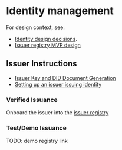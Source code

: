 # Identity management

For design context, see:
- [Identity design decisions](design_decision_id.md).
- [Issuer registry MVP design](issuer_registry.md)

## Issuer Instructions

- [Issuer Key and DID Document Generation](issuer_key_generation.md)
- [Setting up an issuer issuing identity](issuer_demo_id.md)

### Verified Issuance

Onboard the issuer into the [issuer registry](issuer_registry.md)

### Test/Demo Issuance

TODO: demo registry link



